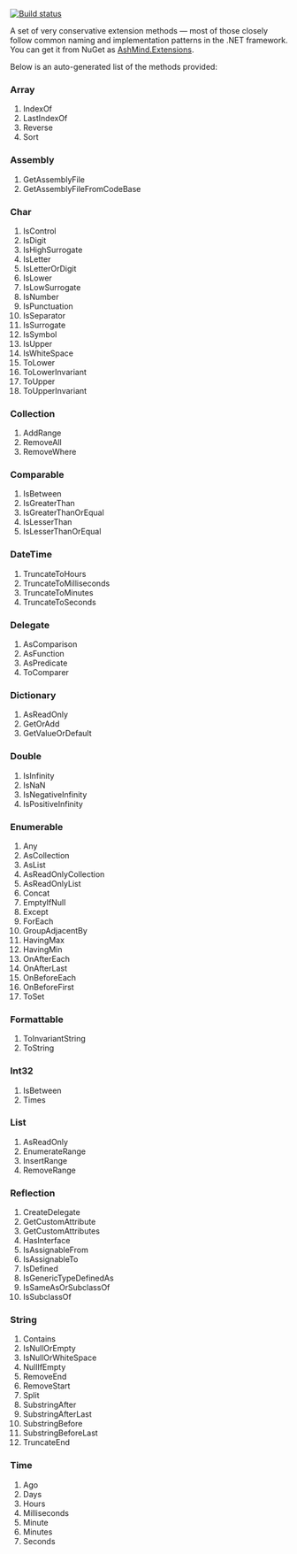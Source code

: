 [![Build status](https://ci.appveyor.com/api/projects/status/jg5841626qcwpc6b)](https://ci.appveyor.com/project/ashmind/ashmind-extensions)

A set of very conservative extension methods — most of those closely follow common naming and implementation patterns in the .NET framework. You can get it from NuGet as [AshMind.Extensions](https://www.nuget.org/packages/AshMind.Extensions/).

Below is an auto-generated list of the methods provided:
### Array
  1. IndexOf
  2. LastIndexOf
  3. Reverse
  4. Sort

### Assembly
  1. GetAssemblyFile
  2. GetAssemblyFileFromCodeBase

### Char
  1. IsControl
  2. IsDigit
  3. IsHighSurrogate
  4. IsLetter
  5. IsLetterOrDigit
  6. IsLower
  7. IsLowSurrogate
  8. IsNumber
  9. IsPunctuation
  10. IsSeparator
  11. IsSurrogate
  12. IsSymbol
  13. IsUpper
  14. IsWhiteSpace
  15. ToLower
  16. ToLowerInvariant
  17. ToUpper
  18. ToUpperInvariant

### Collection
  1. AddRange
  2. RemoveAll
  3. RemoveWhere

### Comparable
  1. IsBetween
  2. IsGreaterThan
  3. IsGreaterThanOrEqual
  4. IsLesserThan
  5. IsLesserThanOrEqual

### DateTime
  1. TruncateToHours
  2. TruncateToMilliseconds
  3. TruncateToMinutes
  4. TruncateToSeconds

### Delegate
  1. AsComparison
  2. AsFunction
  3. AsPredicate
  4. ToComparer

### Dictionary
  1. AsReadOnly
  2. GetOrAdd
  3. GetValueOrDefault

### Double
  1. IsInfinity
  2. IsNaN
  3. IsNegativeInfinity
  4. IsPositiveInfinity

### Enumerable
  1. Any
  2. AsCollection
  3. AsList
  4. AsReadOnlyCollection
  5. AsReadOnlyList
  6. Concat
  7. EmptyIfNull
  8. Except
  9. ForEach
  10. GroupAdjacentBy
  11. HavingMax
  12. HavingMin
  13. OnAfterEach
  14. OnAfterLast
  15. OnBeforeEach
  16. OnBeforeFirst
  17. ToSet

### Formattable
  1. ToInvariantString
  2. ToString

### Int32
  1. IsBetween
  2. Times

### List
  1. AsReadOnly
  2. EnumerateRange
  3. InsertRange
  4. RemoveRange

### Reflection
  1. CreateDelegate
  2. GetCustomAttribute
  3. GetCustomAttributes
  4. HasInterface
  5. IsAssignableFrom
  6. IsAssignableTo
  7. IsDefined
  8. IsGenericTypeDefinedAs
  9. IsSameAsOrSubclassOf
  10. IsSubclassOf

### String
  1. Contains
  2. IsNullOrEmpty
  3. IsNullOrWhiteSpace
  4. NullIfEmpty
  5. RemoveEnd
  6. RemoveStart
  7. Split
  8. SubstringAfter
  9. SubstringAfterLast
  10. SubstringBefore
  11. SubstringBeforeLast
  12. TruncateEnd

### Time
  1. Ago
  2. Days
  3. Hours
  4. Milliseconds
  5. Minute
  6. Minutes
  7. Seconds

